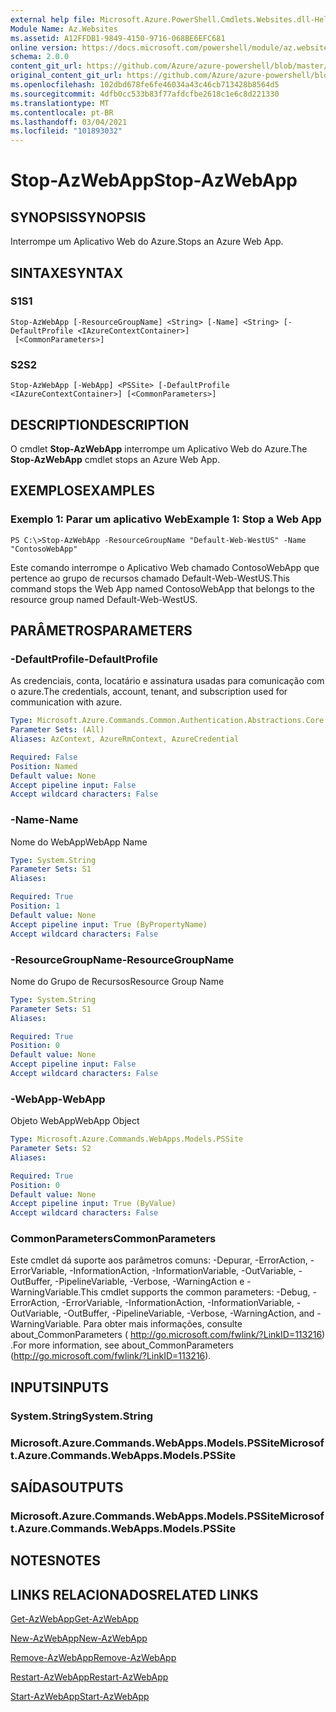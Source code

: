 ```yaml
---
external help file: Microsoft.Azure.PowerShell.Cmdlets.Websites.dll-Help.xml
Module Name: Az.Websites
ms.assetid: A12FFDB1-9849-4150-9716-068BE6EFC681
online version: https://docs.microsoft.com/powershell/module/az.websites/stop-azwebapp
schema: 2.0.0
content_git_url: https://github.com/Azure/azure-powershell/blob/master/src/Websites/Websites/help/Stop-AzWebApp.md
original_content_git_url: https://github.com/Azure/azure-powershell/blob/master/src/Websites/Websites/help/Stop-AzWebApp.md
ms.openlocfilehash: 102dbd678fe6fe46034a43c46cb713428b8564d5
ms.sourcegitcommit: 4dfb0cc533b83f77afdcfbe2618c1e6c8d221330
ms.translationtype: MT
ms.contentlocale: pt-BR
ms.lasthandoff: 03/04/2021
ms.locfileid: "101893032"
---
```

# <span data-ttu-id="0c009-101">Stop-AzWebApp</span><span class="sxs-lookup"><span data-stu-id="0c009-101">Stop-AzWebApp</span></span>

## <span data-ttu-id="0c009-102">SYNOPSIS</span><span class="sxs-lookup"><span data-stu-id="0c009-102">SYNOPSIS</span></span>
<span data-ttu-id="0c009-103">Interrompe um Aplicativo Web do Azure.</span><span class="sxs-lookup"><span data-stu-id="0c009-103">Stops an Azure Web App.</span></span>

## <span data-ttu-id="0c009-104">SINTAXE</span><span class="sxs-lookup"><span data-stu-id="0c009-104">SYNTAX</span></span>

### <span data-ttu-id="0c009-105">S1</span><span class="sxs-lookup"><span data-stu-id="0c009-105">S1</span></span>
```
Stop-AzWebApp [-ResourceGroupName] <String> [-Name] <String> [-DefaultProfile <IAzureContextContainer>]
 [<CommonParameters>]
```

### <span data-ttu-id="0c009-106">S2</span><span class="sxs-lookup"><span data-stu-id="0c009-106">S2</span></span>
```
Stop-AzWebApp [-WebApp] <PSSite> [-DefaultProfile <IAzureContextContainer>] [<CommonParameters>]
```

## <span data-ttu-id="0c009-107">DESCRIPTION</span><span class="sxs-lookup"><span data-stu-id="0c009-107">DESCRIPTION</span></span>
<span data-ttu-id="0c009-108">O cmdlet **Stop-AzWebApp** interrompe um Aplicativo Web do Azure.</span><span class="sxs-lookup"><span data-stu-id="0c009-108">The **Stop-AzWebApp** cmdlet stops an Azure Web App.</span></span>

## <span data-ttu-id="0c009-109">EXEMPLOS</span><span class="sxs-lookup"><span data-stu-id="0c009-109">EXAMPLES</span></span>

### <span data-ttu-id="0c009-110">Exemplo 1: Parar um aplicativo Web</span><span class="sxs-lookup"><span data-stu-id="0c009-110">Example 1: Stop a Web App</span></span>
```
PS C:\>Stop-AzWebApp -ResourceGroupName "Default-Web-WestUS" -Name "ContosoWebApp"
```

<span data-ttu-id="0c009-111">Este comando interrompe o Aplicativo Web chamado ContosoWebApp que pertence ao grupo de recursos chamado Default-Web-WestUS.</span><span class="sxs-lookup"><span data-stu-id="0c009-111">This command stops the Web App named ContosoWebApp that belongs to the resource group named Default-Web-WestUS.</span></span>

## <span data-ttu-id="0c009-112">PARÂMETROS</span><span class="sxs-lookup"><span data-stu-id="0c009-112">PARAMETERS</span></span>

### <span data-ttu-id="0c009-113">-DefaultProfile</span><span class="sxs-lookup"><span data-stu-id="0c009-113">-DefaultProfile</span></span>
<span data-ttu-id="0c009-114">As credenciais, conta, locatário e assinatura usadas para comunicação com o azure.</span><span class="sxs-lookup"><span data-stu-id="0c009-114">The credentials, account, tenant, and subscription used for communication with azure.</span></span>

```yaml
Type: Microsoft.Azure.Commands.Common.Authentication.Abstractions.Core.IAzureContextContainer
Parameter Sets: (All)
Aliases: AzContext, AzureRmContext, AzureCredential

Required: False
Position: Named
Default value: None
Accept pipeline input: False
Accept wildcard characters: False
```

### <span data-ttu-id="0c009-115">-Name</span><span class="sxs-lookup"><span data-stu-id="0c009-115">-Name</span></span>
<span data-ttu-id="0c009-116">Nome do WebApp</span><span class="sxs-lookup"><span data-stu-id="0c009-116">WebApp Name</span></span>

```yaml
Type: System.String
Parameter Sets: S1
Aliases:

Required: True
Position: 1
Default value: None
Accept pipeline input: True (ByPropertyName)
Accept wildcard characters: False
```

### <span data-ttu-id="0c009-117">-ResourceGroupName</span><span class="sxs-lookup"><span data-stu-id="0c009-117">-ResourceGroupName</span></span>
<span data-ttu-id="0c009-118">Nome do Grupo de Recursos</span><span class="sxs-lookup"><span data-stu-id="0c009-118">Resource Group Name</span></span>

```yaml
Type: System.String
Parameter Sets: S1
Aliases:

Required: True
Position: 0
Default value: None
Accept pipeline input: False
Accept wildcard characters: False
```

### <span data-ttu-id="0c009-119">-WebApp</span><span class="sxs-lookup"><span data-stu-id="0c009-119">-WebApp</span></span>
<span data-ttu-id="0c009-120">Objeto WebApp</span><span class="sxs-lookup"><span data-stu-id="0c009-120">WebApp Object</span></span>

```yaml
Type: Microsoft.Azure.Commands.WebApps.Models.PSSite
Parameter Sets: S2
Aliases:

Required: True
Position: 0
Default value: None
Accept pipeline input: True (ByValue)
Accept wildcard characters: False
```

### <span data-ttu-id="0c009-121">CommonParameters</span><span class="sxs-lookup"><span data-stu-id="0c009-121">CommonParameters</span></span>
<span data-ttu-id="0c009-122">Este cmdlet dá suporte aos parâmetros comuns: -Depurar, -ErrorAction, -ErrorVariable, -InformationAction, -InformationVariable, -OutVariable, -OutBuffer, -PipelineVariable, -Verbose, -WarningAction e -WarningVariable.</span><span class="sxs-lookup"><span data-stu-id="0c009-122">This cmdlet supports the common parameters: -Debug, -ErrorAction, -ErrorVariable, -InformationAction, -InformationVariable, -OutVariable, -OutBuffer, -PipelineVariable, -Verbose, -WarningAction, and -WarningVariable.</span></span> <span data-ttu-id="0c009-123">Para obter mais informações, consulte about_CommonParameters ( http://go.microsoft.com/fwlink/?LinkID=113216) .</span><span class="sxs-lookup"><span data-stu-id="0c009-123">For more information, see about_CommonParameters (http://go.microsoft.com/fwlink/?LinkID=113216).</span></span>

## <span data-ttu-id="0c009-124">INPUTS</span><span class="sxs-lookup"><span data-stu-id="0c009-124">INPUTS</span></span>

### <span data-ttu-id="0c009-125">System.String</span><span class="sxs-lookup"><span data-stu-id="0c009-125">System.String</span></span>

### <span data-ttu-id="0c009-126">Microsoft.Azure.Commands.WebApps.Models.PSSite</span><span class="sxs-lookup"><span data-stu-id="0c009-126">Microsoft.Azure.Commands.WebApps.Models.PSSite</span></span>

## <span data-ttu-id="0c009-127">SAÍDAS</span><span class="sxs-lookup"><span data-stu-id="0c009-127">OUTPUTS</span></span>

### <span data-ttu-id="0c009-128">Microsoft.Azure.Commands.WebApps.Models.PSSite</span><span class="sxs-lookup"><span data-stu-id="0c009-128">Microsoft.Azure.Commands.WebApps.Models.PSSite</span></span>

## <span data-ttu-id="0c009-129">NOTES</span><span class="sxs-lookup"><span data-stu-id="0c009-129">NOTES</span></span>

## <span data-ttu-id="0c009-130">LINKS RELACIONADOS</span><span class="sxs-lookup"><span data-stu-id="0c009-130">RELATED LINKS</span></span>

[<span data-ttu-id="0c009-131">Get-AzWebApp</span><span class="sxs-lookup"><span data-stu-id="0c009-131">Get-AzWebApp</span></span>](./Get-AzWebApp.md)

[<span data-ttu-id="0c009-132">New-AzWebApp</span><span class="sxs-lookup"><span data-stu-id="0c009-132">New-AzWebApp</span></span>](./New-AzWebApp.md)

[<span data-ttu-id="0c009-133">Remove-AzWebApp</span><span class="sxs-lookup"><span data-stu-id="0c009-133">Remove-AzWebApp</span></span>](./Remove-AzWebApp.md)

[<span data-ttu-id="0c009-134">Restart-AzWebApp</span><span class="sxs-lookup"><span data-stu-id="0c009-134">Restart-AzWebApp</span></span>](./Restart-AzWebApp.md)

[<span data-ttu-id="0c009-135">Start-AzWebApp</span><span class="sxs-lookup"><span data-stu-id="0c009-135">Start-AzWebApp</span></span>](./Start-AzWebApp.md)


